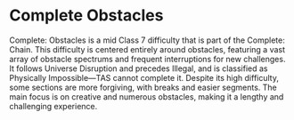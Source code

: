 # Complete Obstacles

Complete: Obstacles is a mid Class 7 difficulty that is part of the Complete: Chain. This difficulty is centered entirely around obstacles, featuring a vast array of obstacle spectrums and frequent interruptions for new challenges. It follows Universe Disruption and precedes Illegal, and is classified as Physically Impossible—TAS cannot complete it. Despite its high difficulty, some sections are more forgiving, with breaks and easier segments. The main focus is on creative and numerous obstacles, making it a lengthy and challenging experience.
